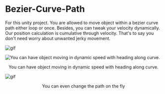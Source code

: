 # Bezier-Curve-Path

For this unity project. You are allowed to move object within a bezier curve path either loop or once. Besides, you can tweak your velocity dynamically. Our position calculation is cumulative through velocity. That's to say you don't need worry about unwanted jerky movement.

![gif](https://i.imgur.com/8fej03i.png)

![You can have object moving in dynamic speed with heading along curve.](https://imgur.com/anKGjap.gif)
<center>You can have object moving in dynamic speed with heading along curve.</center>

![gif](https://imgur.com/7PbyXRq.gif)
<center>You can even change the path on the fly</center>
